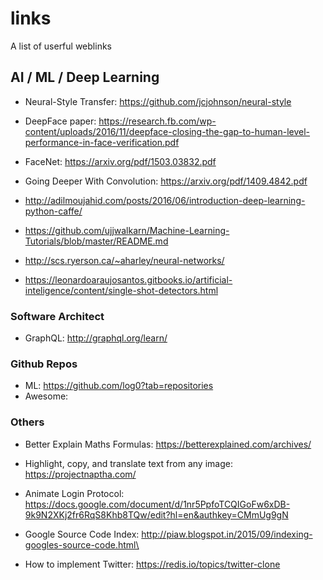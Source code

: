 # links
A list of userful weblinks

## AI / ML / Deep Learning
* Neural-Style Transfer: https://github.com/jcjohnson/neural-style
* DeepFace paper: https://research.fb.com/wp-content/uploads/2016/11/deepface-closing-the-gap-to-human-level-performance-in-face-verification.pdf
* FaceNet: https://arxiv.org/pdf/1503.03832.pdf
* Going Deeper With Convolution: https://arxiv.org/pdf/1409.4842.pdf

* http://adilmoujahid.com/posts/2016/06/introduction-deep-learning-python-caffe/
* https://github.com/ujjwalkarn/Machine-Learning-Tutorials/blob/master/README.md
* http://scs.ryerson.ca/~aharley/neural-networks/
* https://leonardoaraujosantos.gitbooks.io/artificial-inteligence/content/single-shot-detectors.html

### Software Architect
* GraphQL: http://graphql.org/learn/

### Github Repos
* ML: https://github.com/log0?tab=repositories
* Awesome: 


### Others
* Better Explain Maths Formulas: https://betterexplained.com/archives/
* Highlight, copy, and translate text from any image: https://projectnaptha.com/

* Animate Login Protocol: https://docs.google.com/document/d/1nr5PpfoTCQIGoFw6xDB-9k9N2XKj2fr6RqS8Khb8TQw/edit?hl=en&authkey=CMmUg9gN

* Google Source Code Index: http://piaw.blogspot.in/2015/09/indexing-googles-source-code.html\
* How to implement Twitter: https://redis.io/topics/twitter-clone
